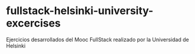 # fullstack-helsinki-university-excercises
Ejercicios desarrollados del Mooc FullStack realizado por la Universidad de Helsinki
